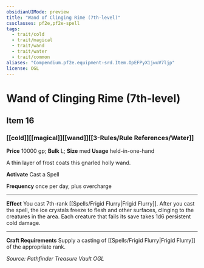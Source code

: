 ```yaml
---
obsidianUIMode: preview
title: "Wand of Clinging Rime (7th-level)"
cssclasses: pf2e,pf2e-spell
tags:
  - trait/cold
  - trait/magical
  - trait/wand
  - trait/water
  - trait/common
aliases: "Compendium.pf2e.equipment-srd.Item.OpEFPyX1jwuV7ljp"
license: OGL
---
```

# Wand of Clinging Rime (7th-level)
## Item 16
### [[cold]][[magical]][[wand]][[3-Rules/Rule References/Water]]


**Price** 10000 gp; 
**Bulk** L; **Size** med
**Usage** held-in-one-hand

A thin layer of frost coats this gnarled holly wand.

**Activate** Cast a Spell

**Frequency** once per day, plus overcharge

* * *

**Effect** You cast 7th-rank [[Spells/Frigid Flurry|Frigid Flurry]]. After you cast the spell, the ice crystals freeze to flesh and other surfaces, clinging to the creatures in the area. Each creature that fails its save takes 1d6 persistent cold damage.

* * *

**Craft Requirements** Supply a casting of [[Spells/Frigid Flurry|Frigid Flurry]] of the appropriate rank.

*Source: Pathfinder Treasure Vault*
*OGL*